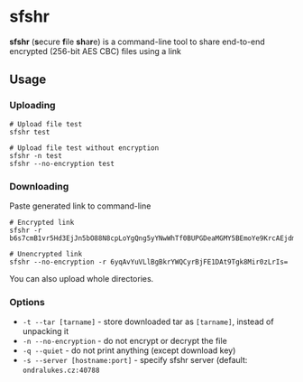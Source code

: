 # sfshr
**sfshr** (**s**ecure **f**ile **sh**a**r**e) is a command-line tool to share end-to-end encrypted (256-bit AES CBC) files using a link
## Usage
### Uploading
```
# Upload file test
sfshr test

# Upload file test without encryption
sfshr -n test
sfshr --no-encryption test
```
### Downloading
Paste generated link to command-line
```
# Encrypted link
sfshr -r b6s7cmB1vr5Hd3EjJn5bO88N8cpLoYgQng5yYNwWhTf0BUPGDeaMGMY5BEmoYe9KrcAEjdmCbl0lhxN8uIxwpg==

# Unencrypted link
sfshr --no-encryption -r 6yqAvYuVLlBgBkrYWQCyrBjFE1DAt9Tgk8Mir0zLrIs=
```

You can also upload whole directories.
### Options
* `-t --tar [tarname]` - store downloaded tar as `[tarname]`, instead of unpacking it
* `-n --no-encryption` - do not encrypt or decrypt the file
* `-q --quiet` - do not print anything (except download key)
* `-s --server [hostname:port]` - specify sfshr server (default: `ondralukes.cz:40788`